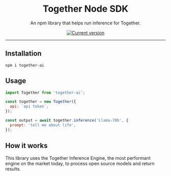 <div align="center">
  <div>
    <h1 align="center">Together Node SDK</h1>
  </div>
	<p>An npm library that helps run inference for Together.

<a href="https://www.npmjs.com/package/together-ai"><img src="https://img.shields.io/npm/v/together-ai" alt="Current version"></a>

</div>

---

## Installation

`npm i together-ai`

## Usage

```js
import Together from 'together-ai';

const together = new Together({
  api: `api token`,
});

const output = await together.inference('Llama-70b', {
  prompt: 'tell me about life',
});
```

## How it works

This library uses the Together Inference Engine, the most performant engine on the market today, to process open source models and return results.
